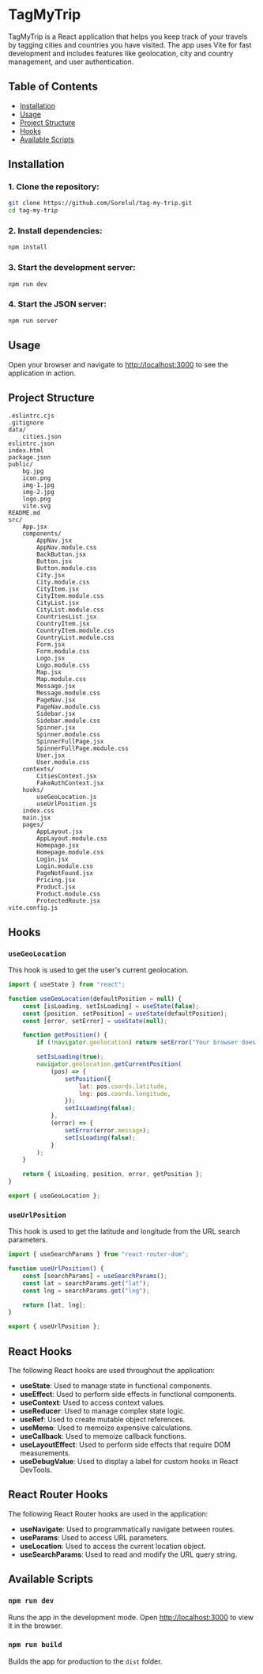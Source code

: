 # TagMyTrip

TagMyTrip is a React application that helps you keep track of your travels by tagging cities and countries you have visited. The app uses Vite for fast development and includes features like geolocation, city and country management, and user authentication.

## Table of Contents

-   [Installation](#installation)
-   [Usage](#usage)
-   [Project Structure](#project-structure)
-   [Hooks](#hooks)
-   [Available Scripts](#available-scripts)

## Installation

### 1. Clone the repository:

```sh
git clone https://github.com/Sorelul/tag-my-trip.git
cd tag-my-trip
```

### 2. Install dependencies:

```sh
npm install
```

### 3. Start the development server:

```sh
npm run dev
```

### 4. Start the JSON server:

```sh
npm run server
```

## Usage

Open your browser and navigate to [http://localhost:3000](http://localhost:3000) to see the application in action.

## Project Structure

```
.eslintrc.cjs
.gitignore
data/
    cities.json
eslintrc.json
index.html
package.json
public/
    bg.jpg
    icon.png
    img-1.jpg
    img-2.jpg
    logo.png
    vite.svg
README.md
src/
    App.jsx
    components/
        AppNav.jsx
        AppNav.module.css
        BackButton.jsx
        Button.jsx
        Button.module.css
        City.jsx
        City.module.css
        CityItem.jsx
        CityItem.module.css
        CityList.jsx
        CityList.module.css
        CountriesList.jsx
        CountryItem.jsx
        CountryItem.module.css
        CountryList.module.css
        Form.jsx
        Form.module.css
        Logo.jsx
        Logo.module.css
        Map.jsx
        Map.module.css
        Message.jsx
        Message.module.css
        PageNav.jsx
        PageNav.module.css
        Sidebar.jsx
        Sidebar.module.css
        Spinner.jsx
        Spinner.module.css
        SpinnerFullPage.jsx
        SpinnerFullPage.module.css
        User.jsx
        User.module.css
    contexts/
        CitiesContext.jsx
        FakeAuthContext.jsx
    hooks/
        useGeoLocation.js
        useUrlPosition.js
    index.css
    main.jsx
    pages/
        AppLayout.jsx
        AppLayout.module.css
        Homepage.jsx
        Homepage.module.css
        Login.jsx
        Login.module.css
        PageNotFound.jsx
        Pricing.jsx
        Product.jsx
        Product.module.css
        ProtectedRoute.jsx
vite.config.js
```

## Hooks

### `useGeoLocation`

This hook is used to get the user's current geolocation.

```js
import { useState } from "react";

function useGeoLocation(defaultPosition = null) {
    const [isLoading, setIsLoading] = useState(false);
    const [position, setPosition] = useState(defaultPosition);
    const [error, setError] = useState(null);

    function getPosition() {
        if (!navigator.geolocation) return setError("Your browser does not support geolocation");

        setIsLoading(true);
        navigator.geolocation.getCurrentPosition(
            (pos) => {
                setPosition({
                    lat: pos.coords.latitude,
                    lng: pos.coords.longitude,
                });
                setIsLoading(false);
            },
            (error) => {
                setError(error.message);
                setIsLoading(false);
            }
        );
    }

    return { isLoading, position, error, getPosition };
}

export { useGeoLocation };
```

### `useUrlPosition`

This hook is used to get the latitude and longitude from the URL search parameters.

```js
import { useSearchParams } from "react-router-dom";

function useUrlPosition() {
    const [searchParams] = useSearchParams();
    const lat = searchParams.get("lat");
    const lng = searchParams.get("lng");

    return [lat, lng];
}

export { useUrlPosition };
```

## React Hooks

The following React hooks are used throughout the application:

-   **useState**: Used to manage state in functional components.
-   **useEffect**: Used to perform side effects in functional components.
-   **useContext**: Used to access context values.
-   **useReducer**: Used to manage complex state logic.
-   **useRef**: Used to create mutable object references.
-   **useMemo**: Used to memoize expensive calculations.
-   **useCallback**: Used to memoize callback functions.
-   **useLayoutEffect**: Used to perform side effects that require DOM measurements.
-   **useDebugValue**: Used to display a label for custom hooks in React DevTools.

## React Router Hooks

The following React Router hooks are used in the application:

-   **useNavigate**: Used to programmatically navigate between routes.
-   **useParams**: Used to access URL parameters.
-   **useLocation**: Used to access the current location object.
-   **useSearchParams**: Used to read and modify the URL query string.

## Available Scripts

### `npm run dev`

Runs the app in the development mode. Open [http://localhost:3000](http://localhost:3000) to view it in the browser.

### `npm run build`

Builds the app for production to the `dist` folder.
